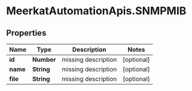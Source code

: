 # MeerkatAutomationApis.SNMPMIB

## Properties
Name | Type | Description | Notes
------------ | ------------- | ------------- | -------------
**id** | **Number** | missing description | [optional] 
**name** | **String** | missing description | [optional] 
**file** | **String** | missing description | [optional] 

